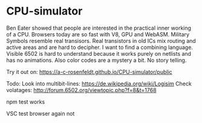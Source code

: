 # CPU-simulator

Ben Eater showed that people are interested in the practical inner working of a CPU. Browsers today are so fast with V8, GPU and WebASM.
Military Symbols resemble real transisors. Real transistors in old ICs mix routing and active areas and are hard to decipher. I want to find a combining language.
Visible 6502 is hard to understand because it works purely on netlists and has no animations. Also color codes are a mystery a bit. No story telling.

Try it out on: https://a-c-rosenfeldt.github.io/CPU-simulator/public

Todo:
Look into multibit-lines: https://de.wikipedia.org/wiki/Logisim
Check volatages: http://forum.6502.org/viewtopic.php?f=8&t=1768


npm test works

VSC test browser again not